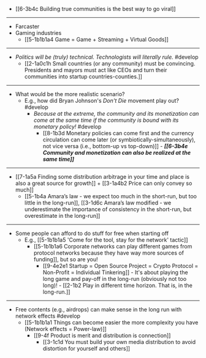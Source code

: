 - [[6-3b4c Building true communities is the best way to go viral]]
---
- Farcaster
- Gaming industries
  - [[5-1b1b1a4 Game = Game + Streaming + Virtual Goods]]
---
- *Politics will be (truly) technical. Technologists will literally rule.* #develop 
  - [[2-1a0c1h Small countries (or any community) must be convincing. Presidents and mayors must act like CEOs and turn their communities into startup countries-counties.]]
---
- What would be the more realistic scenario?
  - E.g., how did Bryan Johnson's *Don't Die* movement play out? #develop 
    - *Because at the extreme, the community and its monetization can come at the same time if the community is bound with its monetary policy!* #develop 
      - [[8-1b3d Monetary policies can come first and the currency circulation can come later (or symbiotically-simultaneously), not vice versa (i.e., bottom-up vs top-down)]]
				- ***[[6-3b4e Community and monetization can also be realized at the same time]]***
---
- [[7-1a5a Finding some distribution arbitrage in your time and place is also a great source for growth]] + [[3-1a4b2 Price can only convey so much]]
  - [[5-1b4a Amara’s law - we expect too much in the short-run, but too little in the long-run]], [[3-1d6c Amara’s law modified - we underestimate the importance of consistency in the short-run, but overestimate in the long-run]]
---
- Some people can afford to do stuff for free when starting off
  - E.g., [[5-1b1b1a5 'Come for the tool, stay for the network' tactic]]
    - [[5-1b1b1a6 Corporate networks can play different games from protocol networks because they have way more sources of funding]], but so are you!
      - [[9-4e2e1 Startup = Open Source Project = Crypto Protocol = Non-Profit = Individual Tinkering]]
				- It's about playing the long game and pay-off in the long-run (obviously not too long)!
					- [[2-1b2 Play in different time horizon. That is, in the long-run.]]
---
- Free contents (e.g., airdrops) can make sense in the long run with network effects #develop 
  - [[5-1b1b1a1 Things can become easier the more complexity you have (Network effects = Power-law)]]
    - [[9-4f Product is merit and distribution is connection]]
      - [[3-1c1d You must build your own media distribution to avoid distortion for yourself and others]]